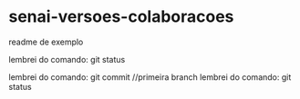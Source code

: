 # senai-versoes-colaboracoes

readme de exemplo

lembrei do comando: git status

lembrei do comando: git commit
//primeira branch
lembrei do comando: git status 

